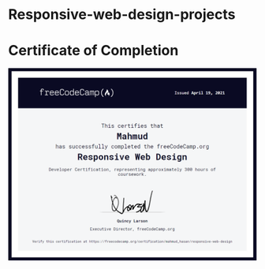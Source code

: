 # Responsive-web-design-projects

# Certificate of Completion
<img src="responsive website design certificate.png">
